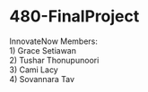 # 480-FinalProject
InnovateNow Members:
<br> 1) Grace Setiawan
<br> 2) Tushar Thonupunoori 
<br> 3) Cami Lacy
<br> 4) Sovannara Tav
